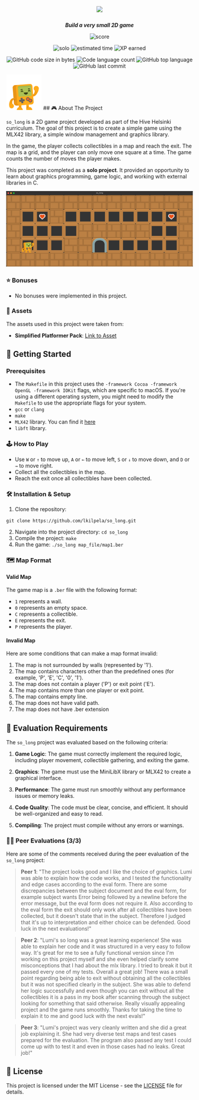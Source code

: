 <h1 align="center">
	<img src="https://github.com/lkilpela/42-project-badges/blob/main/badges/so_longe.png">
</h1>

<p align="center">
	<b><i>Build a very small 2D game</i></b><br>
</p>

<p align="center">
    <img alt="score" src="https://img.shields.io/badge/score-100%2F100-brightgreen" />
<p align="center">
    <img alt="solo" src="https://img.shields.io/badge/solo-yellow" />
    <img alt="estimated time" src="https://img.shields.io/badge/estimation-60%20hours-blue" />
    <img alt="XP earned" src="https://img.shields.io/badge/XP-1000-orange" />
<p align="center">
	<img alt="GitHub code size in bytes" src="https://img.shields.io/github/languages/code-size/lkilpela/so_long?color=lightblue" />
	<img alt="Code language count" src="https://img.shields.io/github/languages/count/lkilpela/so_long?color=yellow" />
	<img alt="GitHub top language" src="https://img.shields.io/github/languages/top/lkilpela/so_long?color=blue" />
	<img alt="GitHub last commit" src="https://img.shields.io/github/last-commit/lkilpela/so_long?color=green" />
</p>
<img src="./textures/player.png" alt="Player Image">
## 🎮 About The Project

`so_long` is a 2D game project developed as part of the Hive Helsinki curriculum. The goal of this project is to create a simple game using the MLX42 library, a simple window management and graphics library.

In the game, the player collects collectibles in a map and reach the exit. The map is a grid, and the player can only move one square at a time. The game counts the number of moves the player makes.

This project was completed as a **solo project**. It provided an opportunity to learn about graphics programming, game logic, and working with external libraries in C.

![Game Screenshot](https://github.com/lkilpela/so_long/blob/main/docs/game_screenshot.png)

### ⭐ Bonuses

- No bonuses were implemented in this project.

### 🎨 Assets

The assets used in this project were taken from:

- **Simplified Platformer Pack**: [Link to Asset](https://www.kenney.nl/assets/simplified-platformer-pack)

## 🏁 Getting Started

### Prerequisites

- The `Makefile` in this project uses the `-framework Cocoa -framework OpenGL -framework IOKit` flags, which are specific to macOS. If you're using a different operating system, you might need to modify the `Makefile` to use the appropriate flags for your system.
- `gcc` or `clang`
- `make`
- `MLX42` library. You can find it [here](https://github.com/codam-coding-college/MLX42)
- `libft` library. 

### 🕹️ How to Play

- Use `W` or `↑` to move up, `A` or `←` to move left, `S` or `↓` to move down, and `D` or `→` to move right.
- Collect all the collectibles in the map.
- Reach the exit once all collectibles have been collected.

### 🛠️ Installation & Setup

1. Clone the repository: 
```
git clone https://github.com/lkilpela/so_long.git
```
2. Navigate into the project directory: `cd so_long`
3. Compile the project: `make`
4. Run the game: `./so_long map_file/map1.ber`

### 🗺️ Map Format

#### Valid Map

The game map is a `.ber` file with the following format:

- `1` represents a wall.
- `0` represents an empty space.
- `C` represents a collectible.
- `E` represents the exit.
- `P` represents the player.

#### Invalid Map

Here are some conditions that can make a map format invalid:
1. The map is not surrounded by walls (represented by '1').
2. The map contains characters other than the predefined ones (for example, 'P', 'E', 'C', '0', '1').
3. The map does not contain a player ('P') or exit point ('E').
4. The map contains more than one player or exit point.
5. The map contains empty line.
6. The map does not have valid path.
7. The map does not have .ber extension

## 📝 Evaluation Requirements

The `so_long` project was evaluated based on the following criteria:

1. **Game Logic**: The game must correctly implement the required logic, including player movement, collectible gathering, and exiting the game.

2. **Graphics**: The game must use the MiniLibX library or MLX42 to create a graphical interface.

3. **Performance**: The game must run smoothly without any performance issues or memory leaks.

4. **Code Quality**: The code must be clear, concise, and efficient. It should be well-organized and easy to read.

5. **Compiling**: The project must compile without any errors or warnings.

### 🧑‍💻 Peer Evaluations (3/3)

Here are some of the comments received during the peer evaluation of the `so_long` project:

> **Peer 1**: "The project looks good and I like the choice of graphics. Lumi was able to explain how the code works, and I tested the functionality and edge cases according to the eval form. There are some discrepancies between the subject document and the eval form, for example subject wants Error being followed by a newline before the error message, but the eval form does not require it. Also according to the eval form the exit should only work after all collectibles have been collected, but it doesn't state that in the subject. Therefore I judged that it's up to interpretation and either choice can be defended. Good luck in the next evaluations!"

> **Peer 2**: "Lumi's so long was a great learning experience! She was able to explain her code and it was structured in a very easy to follow way. It's great for me to see a fully functional version since I'm working on this project myself and she even helped clarify some misconceptions that I had about the mlx library. I tried to break it but it passed every one of my tests. Overall a great job! There was a small point regarding being able to exit without obtaining all the collectibles but it was not specified clearly in the subject. She was able to defend her logic successfully and even though you can exit without all the collectibles it is a pass in my book after scanning through the subject looking for something that said otherwise. Really visually appealing project and the game runs smoothly. Thanks for taking the time to explain it to me and good luck with the next evals!"

> **Peer 3**: "Lumi's project was very cleanly written and she did a great job explaining it. She had very diverse test maps and test cases prepared for the evaluation. The program also passed any test I could come up with to test it and even in those cases had no leaks. Great job!"

## 📜 License

This project is licensed under the MIT License - see the [LICENSE](https://github.com/lkilpela/so_long/blob/main/docs/LICENSE) file for details.

